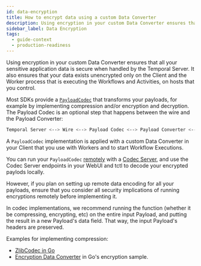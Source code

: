 ```yaml
---
id: data-encryption
title: How to encrypt data using a custom Data Converter
description: Using encryption in your custom Data Converter ensures that all your sensitive application data is secure when handled by the Temporal Server.
sidebar_label: Data Encryption
tags:
  - guide-context
  - production-readiness
---
```


Using encryption in your custom Data Converter ensures that all your sensitive application data is secure when handled by the Temporal Server.
It also ensures that your data exists unencrypted only on the Client and the Worker process that is executing the Workflows and Activities, on hosts that you control.

Most SDKs provide a [`PayloadCodec`](/concepts/what-is-a-payload-codec) that transforms your payloads, for example by implementing compression and/or encryption and decryption.
The Payload Codec is an optional step that happens between the wire and the Payload Converter:

```bash
Temporal Server <--> Wire <--> Payload Codec <--> Payload Converter <--> User code
```

A `PayloadCodec` implementation is applied with a custom Data Converter in your Client that you use with Workers and to start Workflow Executions.

You can run your `PayloadCodec` [remotely](/concepts/what-is-remote-data-encoding) with a [Codec Server](/concepts/what-is-a-codec-server), and use the Codec Server endpoints in your WebUI and tctl to decode your encrypted paylods locally.

However, if you plan on setting up remote data encoding for all your payloads, ensure that you consider all security implications of running encryptions remotely before implementing it.

In codec implementations, we recommend running the function (whether it be compressing, encrypting, etc) on the entire input Payload, and putting the result in a new Payload's data field. That way, the input Payload's headers are preserved.

Examples for implementing compression:

- [ZlibCodec in Go](https://github.com/temporalio/sdk-go/blob/706516c7077ba2e9b40304aeddbed47e25b2a68f/converter/codec.go#L77-L105)
- [Encryption Data Converter](https://github.com/temporalio/samples-go/blob/15be864c80d4d983ebb8a8fbd3fa5263bcef6930/encryption/data_converter.go#L100-L126) in Go's encryption sample.
